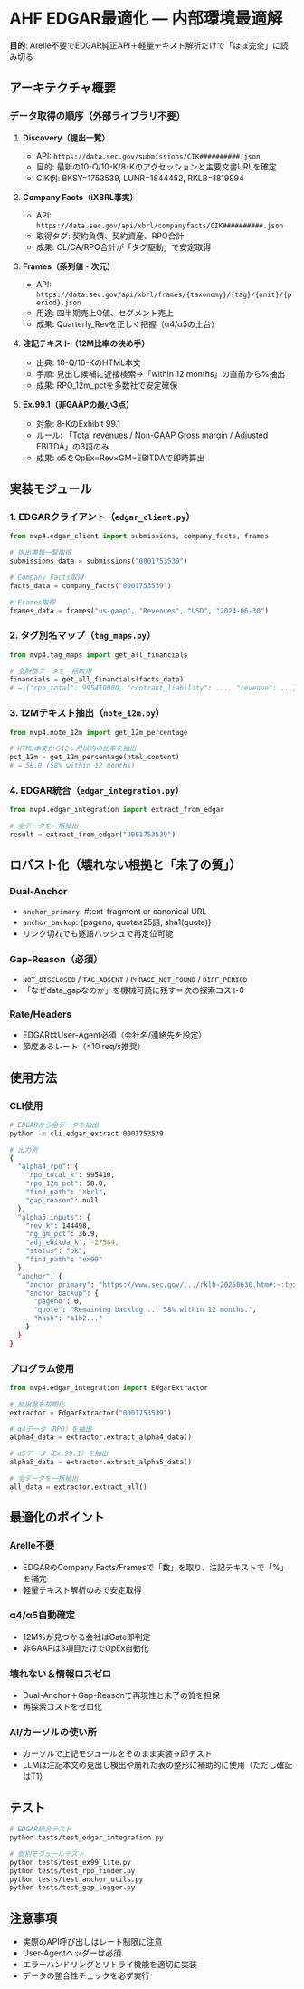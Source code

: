 # AHF EDGAR最適化 — 内部環境最適解

**目的**: Arelle不要でEDGAR純正API＋軽量テキスト解析だけで「ほぼ完全」に読み切る

## アーキテクチャ概要

### データ取得の順序（外部ライブラリ不要）

1. **Discovery（提出一覧）**
   - API: `https://data.sec.gov/submissions/CIK##########.json`
   - 目的: 最新の10-Q/10-K/8-Kのアクセッションと主要文書URLを確定
   - CIK例: BKSY=1753539, LUNR=1844452, RKLB=1819994

2. **Company Facts（iXBRL事実）**
   - API: `https://data.sec.gov/api/xbrl/companyfacts/CIK##########.json`
   - 取得タグ: 契約負債、契約資産、RPO合計
   - 成果: CL/CA/RPO合計が「タグ駆動」で安定取得

3. **Frames（系列値・次元）**
   - API: `https://data.sec.gov/api/xbrl/frames/{taxonomy}/{tag}/{unit}/{period}.json`
   - 用途: 四半期売上Q値、セグメント売上
   - 成果: Quarterly_Revを正しく把握（α4/α5の土台）

4. **注記テキスト（12M比率の決め手）**
   - 出典: 10-Q/10-KのHTML本文
   - 手順: 見出し候補に近接検索→「within 12 months」の直前から%抽出
   - 成果: RPO_12m_pctを多数社で安定確保

5. **Ex.99.1（非GAAPの最小3点）**
   - 対象: 8-KのExhibit 99.1
   - ルール: 「Total revenues / Non-GAAP Gross margin / Adjusted EBITDA」の3語のみ
   - 成果: α5をOpEx=Rev×GM−EBITDAで即時算出

## 実装モジュール

### 1. EDGARクライアント（`edgar_client.py`）
```python
from mvp4.edgar_client import submissions, company_facts, frames

# 提出書類一覧取得
submissions_data = submissions("0001753539")

# Company Facts取得
facts_data = company_facts("0001753539")

# Frames取得
frames_data = frames("us-gaap", "Revenues", "USD", "2024-06-30")
```

### 2. タグ別名マップ（`tag_maps.py`）
```python
from mvp4.tag_maps import get_all_financials

# 全財務データを一括取得
financials = get_all_financials(facts_data)
# → {"rpo_total": 995410000, "contract_liability": ..., "revenue": ...}
```

### 3. 12Mテキスト抽出（`note_12m.py`）
```python
from mvp4.note_12m import get_12m_percentage

# HTML本文から12ヶ月以内の比率を抽出
pct_12m = get_12m_percentage(html_content)
# → 58.0 (58% within 12 months)
```

### 4. EDGAR統合（`edgar_integration.py`）
```python
from mvp4.edgar_integration import extract_from_edgar

# 全データを一括抽出
result = extract_from_edgar("0001753539")
```

## ロバスト化（壊れない根拠と「未了の質」）

### Dual-Anchor
- `anchor_primary`: #text-fragment or canonical URL
- `anchor_backup`: {pageno, quote≤25語, sha1(quote)}
- リンク切れでも逐語ハッシュで再定位可能

### Gap-Reason（必須）
- `NOT_DISCLOSED` / `TAG_ABSENT` / `PHRASE_NOT_FOUND` / `DIFF_PERIOD`
- 「なぜdata_gapなのか」を機械可読に残す＝次の探索コスト0

### Rate/Headers
- EDGARはUser-Agent必須（会社名/連絡先を設定）
- 節度あるレート（≤10 req/s推奨）

## 使用方法

### CLI使用
```bash
# EDGARから全データを抽出
python -m cli.edgar_extract 0001753539

# 出力例
{
  "alpha4_rpo": {
    "rpo_total_k": 995410,
    "rpo_12m_pct": 58.0,
    "find_path": "xbrl",
    "gap_reason": null
  },
  "alpha5_inputs": {
    "rev_k": 144498,
    "ng_gm_pct": 36.9,
    "adj_ebitda_k": -27584,
    "status": "ok",
    "find_path": "ex99"
  },
  "anchor": {
    "anchor_primary": "https://www.sec.gov/.../rklb-20250630.htm#:~:text=...within%2012%20months",
    "anchor_backup": {
      "pageno": 0,
      "quote": "Remaining backlog ... 58% within 12 months.",
      "hash": "a1b2..."
    }
  }
}
```

### プログラム使用
```python
from mvp4.edgar_integration import EdgarExtractor

# 抽出器を初期化
extractor = EdgarExtractor("0001753539")

# α4データ（RPO）を抽出
alpha4_data = extractor.extract_alpha4_data()

# α5データ（Ex.99.1）を抽出
alpha5_data = extractor.extract_alpha5_data()

# 全データを一括抽出
all_data = extractor.extract_all()
```

## 最適化のポイント

### Arelle不要
- EDGARのCompany Facts/Framesで「数」を取り、注記テキストで「%」を補完
- 軽量テキスト解析のみで安定取得

### α4/α5自動確定
- 12M%が見つかる会社はGate即判定
- 非GAAPは3項目だけでOpEx自動化

### 壊れない＆情報ロスゼロ
- Dual-Anchor＋Gap-Reasonで再現性と未了の質を担保
- 再探索コストをゼロ化

### AI/カーソルの使い所
- カーソルで上記モジュールをそのまま実装→即テスト
- LLMは注記本文の見出し検出や崩れた表の整形に補助的に使用（ただし確証はT1）

## テスト

```bash
# EDGAR統合テスト
python tests/test_edgar_integration.py

# 個別モジュールテスト
python tests/test_ex99_lite.py
python tests/test_rpo_finder.py
python tests/test_anchor_utils.py
python tests/test_gap_logger.py
```

## 注意事項

- 実際のAPI呼び出しはレート制限に注意
- User-Agentヘッダーは必須
- エラーハンドリングとリトライ機能を適切に実装
- データの整合性チェックを必ず実行
